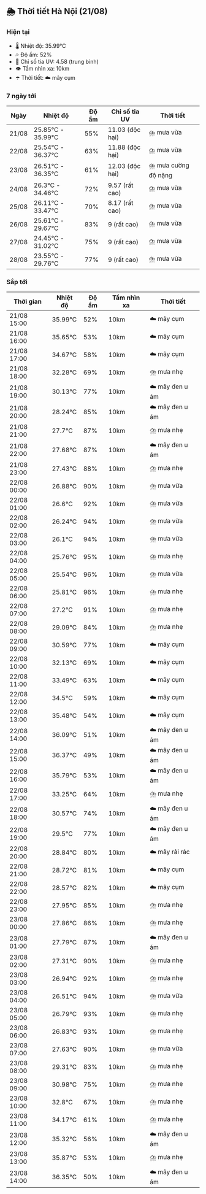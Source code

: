 ## 🌦️ Thời tiết Hà Nội (21/08)

### Hiện tại

- 🌡️ Nhiệt độ: 35.99℃
- 💦 Độ ẩm: 52%
- 🌟 Chỉ số tia UV: 4.58 (trung bình)
- 👁️ Tầm nhìn xa: 10km
- ☂️ Thời tiết: ☁️ mây cụm

### 7 ngày tới

| Ngày | Nhiệt độ | Độ ẩm | Chỉ số tia UV | Thời tiết |
| --- | --- | --- | --- | --- |
| 21/08 | 25.85℃ - 35.99℃ | 55% | 11.03 (độc hại) | ⛈️ mưa vừa |
| 22/08 | 25.54℃ - 36.37℃ | 63% | 11.88 (độc hại) | ⛈️ mưa vừa |
| 23/08 | 26.51℃ - 36.35℃ | 61% | 12.03 (độc hại) | ⛈️ mưa cường độ nặng |
| 24/08 | 26.3℃ - 34.46℃ | 72% | 9.57 (rất cao) | ⛈️ mưa vừa |
| 25/08 | 26.11℃ - 33.47℃ | 70% | 8.17 (rất cao) | ⛈️ mưa vừa |
| 26/08 | 25.61℃ - 29.67℃ | 83% | 9 (rất cao) | ⛈️ mưa vừa |
| 27/08 | 24.45℃ - 31.02℃ | 75% | 9 (rất cao) | ⛈️ mưa vừa |
| 28/08 | 23.55℃ - 29.76℃ | 77% | 9 (rất cao) | ⛈️ mưa vừa |

### Sắp tới

| Thời gian | Nhiệt độ | Độ ẩm | Tầm nhìn xa | Thời tiết |
| --- | --- | --- | --- | --- |
| 21/08 15:00 | 35.99℃ | 52% | 10km | ☁️ mây cụm |
| 21/08 16:00 | 35.65℃ | 53% | 10km | ☁️ mây cụm |
| 21/08 17:00 | 34.67℃ | 58% | 10km | ☁️ mây cụm |
| 21/08 18:00 | 32.28℃ | 69% | 10km | ⛈️ mưa nhẹ |
| 21/08 19:00 | 30.13℃ | 77% | 10km | ☁️ mây đen u ám |
| 21/08 20:00 | 28.24℃ | 85% | 10km | ☁️ mây đen u ám |
| 21/08 21:00 | 27.7℃ | 87% | 10km | ⛈️ mưa nhẹ |
| 21/08 22:00 | 27.68℃ | 87% | 10km | ☁️ mây đen u ám |
| 21/08 23:00 | 27.43℃ | 88% | 10km | ⛈️ mưa nhẹ |
| 22/08 00:00 | 26.88℃ | 90% | 10km | ⛈️ mưa vừa |
| 22/08 01:00 | 26.6℃ | 92% | 10km | ⛈️ mưa vừa |
| 22/08 02:00 | 26.24℃ | 94% | 10km | ⛈️ mưa vừa |
| 22/08 03:00 | 26.1℃ | 94% | 10km | ⛈️ mưa vừa |
| 22/08 04:00 | 25.76℃ | 95% | 10km | ⛈️ mưa nhẹ |
| 22/08 05:00 | 25.54℃ | 96% | 10km | ⛈️ mưa vừa |
| 22/08 06:00 | 25.81℃ | 96% | 10km | ⛈️ mưa nhẹ |
| 22/08 07:00 | 27.2℃ | 91% | 10km | ⛈️ mưa nhẹ |
| 22/08 08:00 | 29.09℃ | 84% | 10km | ⛈️ mưa nhẹ |
| 22/08 09:00 | 30.59℃ | 77% | 10km | ☁️ mây cụm |
| 22/08 10:00 | 32.13℃ | 69% | 10km | ☁️ mây cụm |
| 22/08 11:00 | 33.49℃ | 63% | 10km | ☁️ mây cụm |
| 22/08 12:00 | 34.5℃ | 59% | 10km | ☁️ mây cụm |
| 22/08 13:00 | 35.48℃ | 54% | 10km | ☁️ mây cụm |
| 22/08 14:00 | 36.09℃ | 51% | 10km | ☁️ mây đen u ám |
| 22/08 15:00 | 36.37℃ | 49% | 10km | ☁️ mây đen u ám |
| 22/08 16:00 | 35.79℃ | 53% | 10km | ☁️ mây đen u ám |
| 22/08 17:00 | 33.25℃ | 64% | 10km | ⛈️ mưa nhẹ |
| 22/08 18:00 | 30.57℃ | 74% | 10km | ☁️ mây đen u ám |
| 22/08 19:00 | 29.5℃ | 77% | 10km | ☁️ mây đen u ám |
| 22/08 20:00 | 28.84℃ | 80% | 10km | ☁️ mây rải rác |
| 22/08 21:00 | 28.72℃ | 81% | 10km | ☁️ mây cụm |
| 22/08 22:00 | 28.57℃ | 82% | 10km | ☁️ mây cụm |
| 22/08 23:00 | 27.95℃ | 85% | 10km | ⛈️ mưa nhẹ |
| 23/08 00:00 | 27.86℃ | 86% | 10km | ⛈️ mưa nhẹ |
| 23/08 01:00 | 27.79℃ | 87% | 10km | ☁️ mây đen u ám |
| 23/08 02:00 | 27.31℃ | 90% | 10km | ⛈️ mưa nhẹ |
| 23/08 03:00 | 26.94℃ | 92% | 10km | ⛈️ mưa nhẹ |
| 23/08 04:00 | 26.51℃ | 94% | 10km | ⛈️ mưa vừa |
| 23/08 05:00 | 26.79℃ | 93% | 10km | ⛈️ mưa nhẹ |
| 23/08 06:00 | 26.83℃ | 93% | 10km | ⛈️ mưa nhẹ |
| 23/08 07:00 | 27.63℃ | 90% | 10km | ⛈️ mưa vừa |
| 23/08 08:00 | 29.31℃ | 83% | 10km | ⛈️ mưa nhẹ |
| 23/08 09:00 | 30.98℃ | 75% | 10km | ⛈️ mưa nhẹ |
| 23/08 10:00 | 32.8℃ | 67% | 10km | ⛈️ mưa nhẹ |
| 23/08 11:00 | 34.17℃ | 61% | 10km | ⛈️ mưa nhẹ |
| 23/08 12:00 | 35.32℃ | 56% | 10km | ☁️ mây đen u ám |
| 23/08 13:00 | 35.87℃ | 53% | 10km | ⛈️ mưa nhẹ |
| 23/08 14:00 | 36.35℃ | 50% | 10km | ☁️ mây đen u ám |
